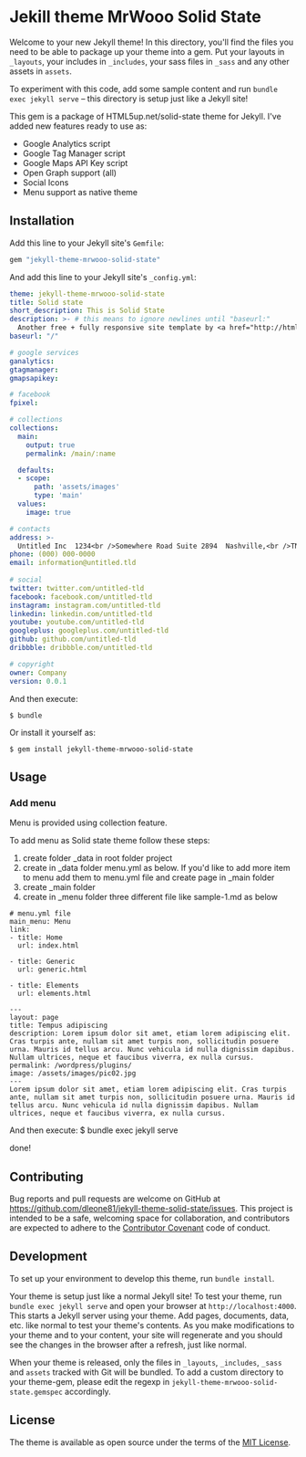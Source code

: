 # Jekill theme MrWooo Solid State

Welcome to your new Jekyll theme! In this directory, you'll find the files you need to be able to package up your theme into a gem. Put your layouts in `_layouts`, your includes in `_includes`, your sass files in `_sass` and any other assets in `assets`.

To experiment with this code, add some sample content and run `bundle exec jekyll serve` – this directory is setup just like a Jekyll site!

This gem is a package of HTML5up.net/solid-state theme for Jekyll.
I've added new features ready to use as:

* Google Analytics script
* Google Tag Manager script
* Google Maps API Key script
* Open Graph support (all)
* Social Icons
* Menu support as native theme

## Installation

Add this line to your Jekyll site's `Gemfile`:

```ruby
gem "jekyll-theme-mrwooo-solid-state"
```

And add this line to your Jekyll site's `_config.yml`:

```yaml
theme: jekyll-theme-mrwooo-solid-state
title: Solid state
short_description: This is Solid State
description: >- # this means to ignore newlines until "baseurl:"
  Another free + fully responsive site template by <a href="http://html5up.net">HTML5 UP</a>
baseurl: "/"

# google services
ganalytics:
gtagmanager:
gmapsapikey:

# facebook
fpixel:

# collections
collections:
  main:
    output: true
    permalink: /main/:name

  defaults:
  - scope:
      path: 'assets/images'
      type: 'main'
  values:
    image: true

# contacts
address: >-
  Untitled Inc  1234<br />Somewhere Road Suite 2894  Nashville,<br />TN 00000-0000
phone: (000) 000-0000
email: information@untitled.tld
  
# social
twitter: twitter.com/untitled-tld
facebook: facebook.com/untitled-tld
instagram: instagram.com/untitled-tld
linkedin: linkedin.com/untitled-tld
youtube: youtube.com/untitled-tld
googleplus: googleplus.com/untitled-tld
github: github.com/untitled-tld
dribbble: dribbble.com/untitled-tld

# copyright
owner: Company
version: 0.0.1
```

And then execute:

    $ bundle

Or install it yourself as:

    $ gem install jekyll-theme-mrwooo-solid-state

## Usage

### Add menu

Menu is provided using collection feature.

To add menu as Solid state theme follow these steps:
1. create folder _data in root folder project
1. create in _data folder menu.yml as below. If you'd like to add more item to menu add them to menu.yml file and create page in _main folder
1. create _main folder
1. create in _menu folder three different file like sample-1.md as below

```
# menu.yml file
main_menu: Menu
link:
- title: Home
  url: index.html

- title: Generic
  url: generic.html

- title: Elements
  url: elements.html
```

```
---
layout: page
title: Tempus adipiscing
description: Lorem ipsum dolor sit amet, etiam lorem adipiscing elit. Cras turpis ante, nullam sit amet turpis non, sollicitudin posuere urna. Mauris id tellus arcu. Nunc vehicula id nulla dignissim dapibus. Nullam ultrices, neque et faucibus viverra, ex nulla cursus.
permalink: /wordpress/plugins/
image: /assets/images/pic02.jpg
---
Lorem ipsum dolor sit amet, etiam lorem adipiscing elit. Cras turpis ante, nullam sit amet turpis non, sollicitudin posuere urna. Mauris id tellus arcu. Nunc vehicula id nulla dignissim dapibus. Nullam ultrices, neque et faucibus viverra, ex nulla cursus.
```

And then execute:
    $ bundle exec jekyll serve
  
done!

## Contributing

Bug reports and pull requests are welcome on GitHub at https://github.com/dleone81/jekyll-theme-solid-state/issues. This project is intended to be a safe, welcoming space for collaboration, and contributors are expected to adhere to the [Contributor Covenant](http://contributor-covenant.org) code of conduct.

## Development

To set up your environment to develop this theme, run `bundle install`.

Your theme is setup just like a normal Jekyll site! To test your theme, run `bundle exec jekyll serve` and open your browser at `http://localhost:4000`. This starts a Jekyll server using your theme. Add pages, documents, data, etc. like normal to test your theme's contents. As you make modifications to your theme and to your content, your site will regenerate and you should see the changes in the browser after a refresh, just like normal.

When your theme is released, only the files in `_layouts`, `_includes`, `_sass` and `assets` tracked with Git will be bundled.
To add a custom directory to your theme-gem, please edit the regexp in `jekyll-theme-mrwooo-solid-state.gemspec` accordingly.

## License

The theme is available as open source under the terms of the [MIT License](https://opensource.org/licenses/MIT).

